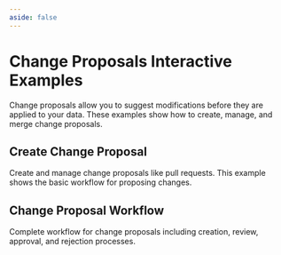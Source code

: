 ```yaml
---
aside: false
---
```


# Change Proposals Interactive Examples

Change proposals allow you to suggest modifications before they are applied to your data. These examples show how to create, manage, and merge change proposals.

## Create Change Proposal

Create and manage change proposals like pull requests. This example shows the basic workflow for proposing changes.

<LixSandpack feature="change-proposals" example="change-proposals-create" height="800px" fullWidth />

## Change Proposal Workflow

Complete workflow for change proposals including creation, review, approval, and rejection processes.

<LixSandpack feature="change-proposals" example="change-proposals-workflow" height="800px" fullWidth />